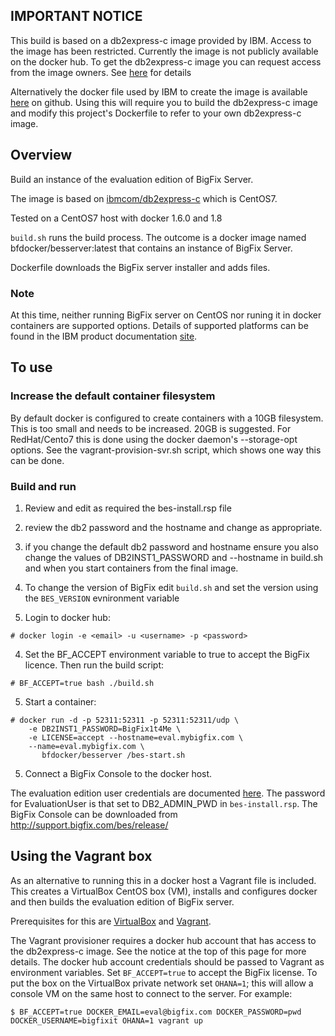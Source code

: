 ## IMPORTANT NOTICE
This build is based on a db2express-c image provided by IBM.
Access to the image has been restricted. Currently the image is not publicly available on the docker hub.
To get the db2express-c image you can request access from the image owners.
See [here](https://registry.hub.docker.com/u/ibmcom/db2express-c/) for details  

Alternatively the docker file used by IBM to create the image is available [here](https://github.com/IMC3ofC/db2express-c.docker) on github.  Using this will require you to build the db2express-c image and modify this project's Dockerfile to refer to your own db2express-c image.

## Overview

Build an instance of the evaluation edition of BigFix Server.

The image is based on [ibmcom/db2express-c](https://registry.hub.docker.com/u/ibmcom/db2express-c/) which is CentOS7.

Tested on a CentOS7 host with docker 1.6.0 and 1.8

`build.sh` runs the build process.  The outcome is a docker image named bfdocker/besserver:latest that contains an instance of BigFix Server.

Dockerfile downloads the BigFix server installer and adds files.

### Note
At this time, neither running BigFix server on CentOS nor runing it in docker containers are supported options.  Details of supported platforms can be found in the IBM product documentation [site](http://www-01.ibm.com/support/docview.wss?rs=1015&uid=swg21684809).


## To use

### Increase the default container filesystem
By default docker is configured to create containers with a 10GB filesystem.  This is too small and needs to be increased.  20GB is suggested.  For RedHat/Cento7 this is done using the docker daemon's --storage-opt options.  See the vagrant-provision-svr.sh script, which shows one way this can be done.

### Build and run
1. Review and edit as required the bes-install.rsp file
  1. review the db2 password and the hostname and change as appropriate.
  2. if you change the default db2 password and hostname ensure you also change
the values of DB2INST1_PASSWORD and --hostname in build.sh and when you start
containers from the final image.

2.  To change the version of BigFix edit `build.sh` and set the version using the `BES_VERSION` evnironment variable

3.  Login to docker hub:
```
# docker login -e <email> -u <username> -p <password>
```
4. Set the BF_ACCEPT environment variable to true to accept the BigFix licence. Then run the build script:

  ```
  # BF_ACCEPT=true bash ./build.sh
  ```

5.  Start a container:

  ```
  # docker run -d -p 52311:52311 -p 52311:52311/udp \
      -e DB2INST1_PASSWORD=BigFix1t4Me \
      -e LICENSE=accept --hostname=eval.mybigfix.com \
      --name=eval.mybigfix.com \
	     bfdocker/besserver /bes-start.sh
  ```

5. Connect a BigFix Console to the docker host.  

  The evaluation edition user
credentials are documented [here](http://www-01.ibm.com/support/knowledgecenter/#!/SS63NW_9.2.0/com.ibm.tivoli.tem.doc_9.2/Platform/Adm/c_types_of_installation_evaluation.html).  The password for EvaluationUser is that set to
DB2_ADMIN_PWD in `bes-install.rsp`.
The BigFix Console can be downloaded from http://support.bigfix.com/bes/release/

## Using the Vagrant box
As an alternative to running this in a docker host a Vagrant file is included.
This creates a VirtualBox CentOS box (VM), installs and configures docker and then builds the evaluation edition of BigFix server.

Prerequisites for this are [VirtualBox](https://www.virtualbox.org) and [Vagrant](https://www.vagrantup.com).

The Vagrant provisioner requires a docker hub account that has access to the db2express-c image.  See the notice at the top of this page for more details.  The docker hub account credentials should be passed to Vagrant as environment variables.  Set `BF_ACCEPT=true` to accept the BigFix license. To put the box on the VirtualBox private network set `OHANA=1`; this will allow a console VM on the same host to connect to the server.  For example:

```
$ BF_ACCEPT=true DOCKER_EMAIL=eval@bigfix.com DOCKER_PASSWORD=pwd DOCKER_USERNAME=bigfixit OHANA=1 vagrant up
```
